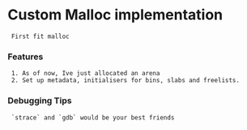 # Custom Malloc implementation
     First fit malloc

### Features
     1. As of now, Ive just allocated an arena
     2. Set up metadata, initialisers for bins, slabs and freelists.  
### Debugging Tips
     `strace` and `gdb` would be your best friends
